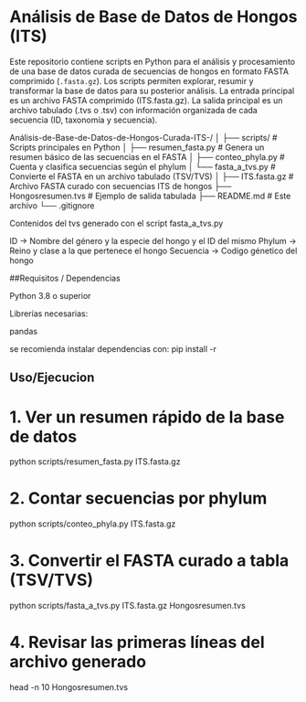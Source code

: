 # Análisis de Base de Datos de Hongos (ITS)

Este repositorio contiene scripts en Python para el análisis y procesamiento de una base de datos curada de secuencias de hongos en formato FASTA comprimido (`.fasta.gz`). Los scripts permiten explorar, resumir y transformar la base de datos para su posterior análisis.
La entrada principal es un archivo FASTA comprimido (ITS.fasta.gz).
La salida principal es un archivo tabulado (.tvs o .tsv) con información organizada de cada secuencia (ID, taxonomía y secuencia).


Análisis-de-Base-de-Datos-de-Hongos-Curada-ITS-/
│
├── scripts/                  # Scripts principales en Python
│   ├── resumen_fasta.py      # Genera un resumen básico de las secuencias en el FASTA
│   ├── conteo_phyla.py       # Cuenta y clasifica secuencias según el phylum
│   └── fasta_a_tvs.py        # Convierte el FASTA en un archivo tabulado (TSV/TVS)
│
├── ITS.fasta.gz              # Archivo FASTA curado con secuencias ITS de hongos
├── Hongosresumen.tvs         # Ejemplo de salida tabulada
├── README.md                 # Este archivo
└── .gitignore

Contenidos del tvs generado con el script fasta_a_tvs.py 

ID -> Nombre del género y la especie del hongo y el ID del mismo 
Phylum -> Reino y clase a la que pertenece el hongo 
Secuencia -> Codigo génetico del hongo


##Requisitos / Dependencias

Python 3.8 o superior

Librerías necesarias:

pandas

se recomienda instalar dependencias con: 
pip install -r 

## Uso/Ejecucion 

# 1. Ver un resumen rápido de la base de datos
python scripts/resumen_fasta.py ITS.fasta.gz

# 2. Contar secuencias por phylum
python scripts/conteo_phyla.py ITS.fasta.gz

# 3. Convertir el FASTA curado a tabla (TSV/TVS)
python scripts/fasta_a_tvs.py ITS.fasta.gz Hongosresumen.tvs

# 4. Revisar las primeras líneas del archivo generado
head -n 10 Hongosresumen.tvs

